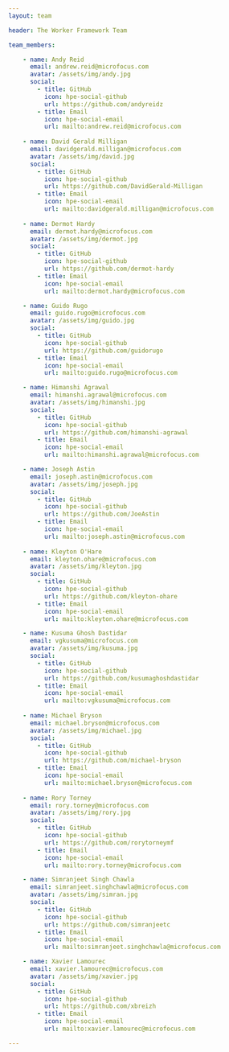 ```yaml
---
layout: team

header: The Worker Framework Team

team_members:

    - name: Andy Reid
      email: andrew.reid@microfocus.com
      avatar: /assets/img/andy.jpg
      social:
        - title: GitHub
          icon: hpe-social-github
          url: https://github.com/andyreidz
        - title: Email
          icon: hpe-social-email
          url: mailto:andrew.reid@microfocus.com
                    
    - name: David Gerald Milligan
      email: davidgerald.milligan@microfocus.com
      avatar: /assets/img/david.jpg
      social:
        - title: GitHub
          icon: hpe-social-github
          url: https://github.com/DavidGerald-Milligan
        - title: Email
          icon: hpe-social-email
          url: mailto:davidgerald.milligan@microfocus.com
          
    - name: Dermot Hardy
      email: dermot.hardy@microfocus.com
      avatar: /assets/img/dermot.jpg
      social:
        - title: GitHub
          icon: hpe-social-github
          url: https://github.com/dermot-hardy
        - title: Email
          icon: hpe-social-email
          url: mailto:dermot.hardy@microfocus.com

    - name: Guido Rugo
      email: guido.rugo@microfocus.com
      avatar: /assets/img/guido.jpg
      social:
        - title: GitHub
          icon: hpe-social-github
          url: https://github.com/guidorugo
        - title: Email
          icon: hpe-social-email
          url: mailto:guido.rugo@microfocus.com

    - name: Himanshi Agrawal
      email: himanshi.agrawal@microfocus.com
      avatar: /assets/img/himanshi.jpg
      social:
        - title: GitHub
          icon: hpe-social-github
          url: https://github.com/himanshi-agrawal
        - title: Email
          icon: hpe-social-email
          url: mailto:himanshi.agrawal@microfocus.com

    - name: Joseph Astin
      email: joseph.astin@microfocus.com
      avatar: /assets/img/joseph.jpg
      social:
        - title: GitHub
          icon: hpe-social-github
          url: https://github.com/JoeAstin
        - title: Email
          icon: hpe-social-email
          url: mailto:joseph.astin@microfocus.com            
     
    - name: Kleyton O'Hare 
      email: kleyton.ohare@microfocus.com
      avatar: /assets/img/kleyton.jpg
      social:
        - title: GitHub
          icon: hpe-social-github
          url: https://github.com/kleyton-ohare
        - title: Email
          icon: hpe-social-email
          url: mailto:kleyton.ohare@microfocus.com 

    - name: Kusuma Ghosh Dastidar
      email: vgkusuma@microfocus.com
      avatar: /assets/img/kusuma.jpg
      social:
        - title: GitHub
          icon: hpe-social-github
          url: https://github.com/kusumaghoshdastidar
        - title: Email
          icon: hpe-social-email
          url: mailto:vgkusuma@microfocus.com
          
    - name: Michael Bryson
      email: michael.bryson@microfocus.com
      avatar: /assets/img/michael.jpg
      social:
        - title: GitHub
          icon: hpe-social-github
          url: https://github.com/michael-bryson
        - title: Email
          icon: hpe-social-email
          url: mailto:michael.bryson@microfocus.com
                    
    - name: Rory Torney
      email: rory.torney@microfocus.com
      avatar: /assets/img/rory.jpg
      social:
        - title: GitHub
          icon: hpe-social-github
          url: https://github.com/rorytorneymf
        - title: Email
          icon: hpe-social-email
          url: mailto:rory.torney@microfocus.com

    - name: Simranjeet Singh Chawla
      email: simranjeet.singhchawla@microfocus.com
      avatar: /assets/img/simran.jpg
      social:
        - title: GitHub
          icon: hpe-social-github
          url: https://github.com/simranjeetc
        - title: Email
          icon: hpe-social-email
          url: mailto:simranjeet.singhchawla@microfocus.com      

    - name: Xavier Lamourec
      email: xavier.lamourec@microfocus.com
      avatar: /assets/img/xavier.jpg
      social:
        - title: GitHub
          icon: hpe-social-github
          url: https://github.com/xbreizh
        - title: Email
          icon: hpe-social-email
          url: mailto:xavier.lamourec@microfocus.com

---
```

